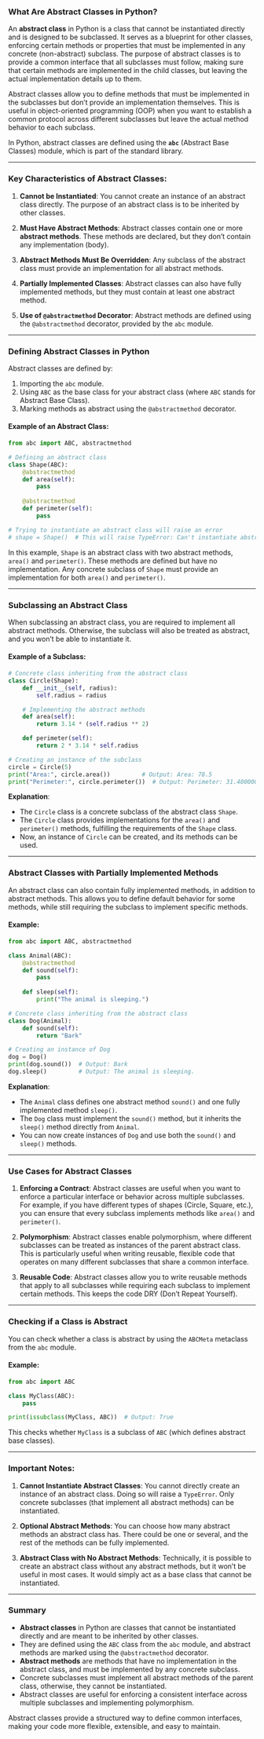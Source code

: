### What Are Abstract Classes in Python?

An **abstract class** in Python is a class that cannot be instantiated directly and is designed to be subclassed. It serves as a blueprint for other classes, enforcing certain methods or properties that must be implemented in any concrete (non-abstract) subclass. The purpose of abstract classes is to provide a common interface that all subclasses must follow, making sure that certain methods are implemented in the child classes, but leaving the actual implementation details up to them.

Abstract classes allow you to define methods that must be implemented in the subclasses but don’t provide an implementation themselves. This is useful in object-oriented programming (OOP) when you want to establish a common protocol across different subclasses but leave the actual method behavior to each subclass.

In Python, abstract classes are defined using the **`abc`** (Abstract Base Classes) module, which is part of the standard library.

---

### Key Characteristics of Abstract Classes:

1. **Cannot be Instantiated**: You cannot create an instance of an abstract class directly. The purpose of an abstract class is to be inherited by other classes.
   
2. **Must Have Abstract Methods**: Abstract classes contain one or more **abstract methods**. These methods are declared, but they don’t contain any implementation (body).
   
3. **Abstract Methods Must Be Overridden**: Any subclass of the abstract class must provide an implementation for all abstract methods.

4. **Partially Implemented Classes**: Abstract classes can also have fully implemented methods, but they must contain at least one abstract method.

5. **Use of `@abstractmethod` Decorator**: Abstract methods are defined using the `@abstractmethod` decorator, provided by the `abc` module.

---

### Defining Abstract Classes in Python

Abstract classes are defined by:
1. Importing the `abc` module.
2. Using `ABC` as the base class for your abstract class (where `ABC` stands for Abstract Base Class).
3. Marking methods as abstract using the `@abstractmethod` decorator.

#### Example of an Abstract Class:

```python
from abc import ABC, abstractmethod

# Defining an abstract class
class Shape(ABC):
    @abstractmethod
    def area(self):
        pass
    
    @abstractmethod
    def perimeter(self):
        pass

# Trying to instantiate an abstract class will raise an error
# shape = Shape()  # This will raise TypeError: Can't instantiate abstract class Shape with abstract methods area, perimeter
```

In this example, `Shape` is an abstract class with two abstract methods, `area()` and `perimeter()`. These methods are defined but have no implementation. Any concrete subclass of `Shape` must provide an implementation for both `area()` and `perimeter()`.

---

### Subclassing an Abstract Class

When subclassing an abstract class, you are required to implement all abstract methods. Otherwise, the subclass will also be treated as abstract, and you won’t be able to instantiate it.

#### Example of a Subclass:

```python
# Concrete class inheriting from the abstract class
class Circle(Shape):
    def __init__(self, radius):
        self.radius = radius

    # Implementing the abstract methods
    def area(self):
        return 3.14 * (self.radius ** 2)

    def perimeter(self):
        return 2 * 3.14 * self.radius

# Creating an instance of the subclass
circle = Circle(5)
print("Area:", circle.area())         # Output: Area: 78.5
print("Perimeter:", circle.perimeter())  # Output: Perimeter: 31.400000000000002
```

**Explanation**:
- The `Circle` class is a concrete subclass of the abstract class `Shape`.
- The `Circle` class provides implementations for the `area()` and `perimeter()` methods, fulfilling the requirements of the `Shape` class.
- Now, an instance of `Circle` can be created, and its methods can be used.

---

### Abstract Classes with Partially Implemented Methods

An abstract class can also contain fully implemented methods, in addition to abstract methods. This allows you to define default behavior for some methods, while still requiring the subclass to implement specific methods.

#### Example:

```python
from abc import ABC, abstractmethod

class Animal(ABC):
    @abstractmethod
    def sound(self):
        pass
    
    def sleep(self):
        print("The animal is sleeping.")

# Concrete class inheriting from the abstract class
class Dog(Animal):
    def sound(self):
        return "Bark"

# Creating an instance of Dog
dog = Dog()
print(dog.sound())  # Output: Bark
dog.sleep()         # Output: The animal is sleeping.
```

**Explanation**:
- The `Animal` class defines one abstract method `sound()` and one fully implemented method `sleep()`.
- The `Dog` class must implement the `sound()` method, but it inherits the `sleep()` method directly from `Animal`.
- You can now create instances of `Dog` and use both the `sound()` and `sleep()` methods.

---

### Use Cases for Abstract Classes

1. **Enforcing a Contract**: Abstract classes are useful when you want to enforce a particular interface or behavior across multiple subclasses. For example, if you have different types of shapes (Circle, Square, etc.), you can ensure that every subclass implements methods like `area()` and `perimeter()`.

2. **Polymorphism**: Abstract classes enable polymorphism, where different subclasses can be treated as instances of the parent abstract class. This is particularly useful when writing reusable, flexible code that operates on many different subclasses that share a common interface.

3. **Reusable Code**: Abstract classes allow you to write reusable methods that apply to all subclasses while requiring each subclass to implement certain methods. This keeps the code DRY (Don’t Repeat Yourself).

---

### Checking if a Class is Abstract

You can check whether a class is abstract by using the `ABCMeta` metaclass from the `abc` module.

#### Example:

```python
from abc import ABC

class MyClass(ABC):
    pass

print(issubclass(MyClass, ABC))  # Output: True
```

This checks whether `MyClass` is a subclass of `ABC` (which defines abstract base classes).

---

### Important Notes:

1. **Cannot Instantiate Abstract Classes**: You cannot directly create an instance of an abstract class. Doing so will raise a `TypeError`. Only concrete subclasses (that implement all abstract methods) can be instantiated.
   
2. **Optional Abstract Methods**: You can choose how many abstract methods an abstract class has. There could be one or several, and the rest of the methods can be fully implemented.

3. **Abstract Class with No Abstract Methods**: Technically, it is possible to create an abstract class without any abstract methods, but it won’t be useful in most cases. It would simply act as a base class that cannot be instantiated.

---

### Summary

- **Abstract classes** in Python are classes that cannot be instantiated directly and are meant to be inherited by other classes.
- They are defined using the `ABC` class from the `abc` module, and abstract methods are marked using the `@abstractmethod` decorator.
- **Abstract methods** are methods that have no implementation in the abstract class, and must be implemented by any concrete subclass.
- Concrete subclasses must implement all abstract methods of the parent class, otherwise, they cannot be instantiated.
- Abstract classes are useful for enforcing a consistent interface across multiple subclasses and implementing polymorphism.

Abstract classes provide a structured way to define common interfaces, making your code more flexible, extensible, and easy to maintain.